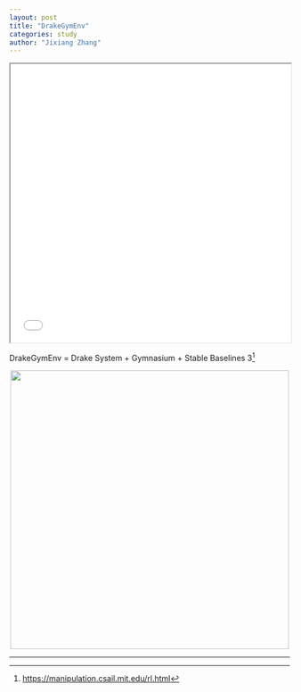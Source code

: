 ```yaml
---
layout: post
title: "DrakeGymEnv"
categories: study
author: "Jixiang Zhang"
---
```


<iframe src="{{site.baseurl}}/files/box_flipup.html" width="100%" height="500"></iframe>

DrakeGymEnv = Drake System + Gymnasium + Stable Baselines 3[^1]

<p align="center">
  <img src="{{site.baseurl}}/images/box_flipup.png" width="500"/>
</p>

---

[^1]: <https://manipulation.csail.mit.edu/rl.html>
